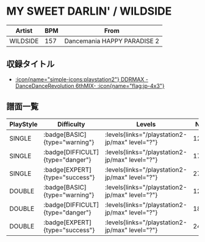 # MY SWEET DARLIN' / WILDSIDE

|Artist|BPM|From|
|------|---|----|
|WILDSIDE|157|Dancemania HAPPY PARADISE 2|

## 収録タイトル

- [:icon{name="simple-icons:playstation2"} DDRMAX -DanceDanceRevolution 6thMIX- :icon{name="flag:jp-4x3"}](/playstation2-jp/max)

## 譜面一覧

|PlayStyle|Difficulty|Levels|Notes|Movie|
|---------|----------|------|-----|-----|
|SINGLE| :badge[BASIC]{type="warning"}| :levels{links="/playstation2-jp/max" level="?"}|120/5||
|SINGLE| :badge[DIFFICULT]{type="danger"}| :levels{links="/playstation2-jp/max" level="?"}|177/43||
|SINGLE| :badge[EXPERT]{type="success"}| :levels{links="/playstation2-jp/max" level="?"}|272/24||
|DOUBLE| :badge[BASIC]{type="warning"}| :levels{links="/playstation2-jp/max" level="?"}|128/4||
|DOUBLE| :badge[DIFFICULT]{type="danger"}| :levels{links="/playstation2-jp/max" level="?"}|184/25||
|DOUBLE| :badge[EXPERT]{type="success"}| :levels{links="/playstation2-jp/max" level="?"}|243/8||
